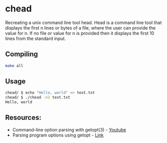 # chead
Recreating a unix command line tool head.
Head is a command line tool that displays the first n lines or bytes of a file, where the user can provide the value for n. If no file or value for n is provided then it displays the first 10 lines from the standard input.
## Compiling
```bash
make all
```
## Usage
```bash
chead/ $ echo "Hello, world" >> text.txt
chead/ $ ./chead -n2 text.txt
Hello, world
```
## Resources:
- Command-line option parsing with getopt(3) - [Youtube](https://www.youtube.com/watch?v=3KKvX-ZvhqI)
- Parsing program options using getopt - [Link](https://www.gnu.org/software/libc/manual/html_node/Getopt.html)
